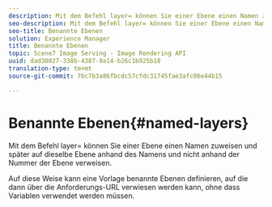 ```yaml
---
description: Mit dem Befehl layer= können Sie einer Ebene einen Namen zuweisen und später auf dieselbe Ebene anhand des Namens und nicht anhand der Nummer der Ebene verweisen.
seo-description: Mit dem Befehl layer= können Sie einer Ebene einen Namen zuweisen und später auf dieselbe Ebene anhand des Namens und nicht anhand der Nummer der Ebene verweisen.
seo-title: Benannte Ebenen
solution: Experience Manager
title: Benannte Ebenen
topic: Scene7 Image Serving - Image Rendering API
uuid: dad30027-338b-4387-9a14-b26c1b925b18
translation-type: tm+mt
source-git-commit: 7bc7b3a86fbcdc57cfdc31745fae3afc06e44b15

---
```



# Benannte Ebenen{#named-layers}

Mit dem Befehl layer= können Sie einer Ebene einen Namen zuweisen und später auf dieselbe Ebene anhand des Namens und nicht anhand der Nummer der Ebene verweisen.

Auf diese Weise kann eine Vorlage benannte Ebenen definieren, auf die dann über die Anforderungs-URL verwiesen werden kann, ohne dass Variablen verwendet werden müssen.
